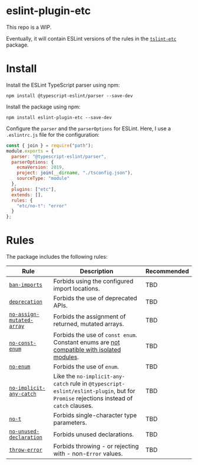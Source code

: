# eslint-plugin-etc

This repo is a WIP.

Eventually, it will contain ESLint versions of the rules in the [`tslint-etc`](https://github.com/cartant/tslint-etc) package.

# Install

Install the ESLint TypeScript parser using npm:

```
npm install @typescript-eslint/parser --save-dev
```

Install the package using npm:

```
npm install eslint-plugin-etc --save-dev
```

Configure the `parser` and the `parserOptions` for ESLint. Here, I use a `.eslintrc.js` file for the configuration:

```js
const { join } = require("path");
module.exports = {
  parser: "@typescript-eslint/parser",
  parserOptions: {
    ecmaVersion: 2019,
    project: join(__dirname, "./tsconfig.json"),
    sourceType: "module"
  },
  plugins: ["etc"],
  extends: [],
  rules: {
    "etc/no-t": "error"
  }
};
```

# Rules

The package includes the following rules:

| Rule | Description | Recommended |
| --- | --- | --- |
[`ban-imports`](https://github.com/cartant/eslint-plugin-etc/blob/master/source/rules/ban-imports.ts) | Forbids using the configured import locations. | TBD |
[`deprecation`](https://github.com/cartant/eslint-plugin-etc/blob/master/source/rules/deprecation.ts) | Forbids the use of deprecated APIs. | TBD |
[`no-assign-mutated-array`](https://github.com/cartant/eslint-plugin-etc/blob/master/source/rules/no-assign-mutated-array.ts) | Forbids the assignment of returned, mutated arrays. | TBD |
[`no-const-enum`](https://github.com/cartant/eslint-plugin-etc/blob/master/source/rules/no-const-enum.ts) | Forbids the use of `const enum`. Constant enums are [not compatible with isolated modules](https://ncjamieson.com/dont-export-const-enums/). | TBD |
[`no-enum`](https://github.com/cartant/eslint-plugin-etc/blob/master/source/rules/no-enum.ts) | Forbids the use of `enum`. | TBD |
[`no-implicit-any-catch`](https://github.com/cartant/eslint-plugin-etc/blob/master/source/rules/no-implicit-any-catch.ts) | Like the `no-implicit-any-catch` rule in `@typescript-eslint/eslint-plugin`, but for `Promise` rejections instead of `catch` clauses. | TBD |
[`no-t`](https://github.com/cartant/eslint-plugin-etc/blob/master/source/rules/no-t.ts) | Forbids single-character type parameters. | TBD |
[`no-unused-declaration`](https://github.com/cartant/eslint-plugin-etc/blob/master/source/rules/no-unused-declaration.ts) | Forbids unused declarations. | TBD |
[`throw-error`](https://github.com/cartant/eslint-plugin-etc/blob/master/source/rules/throw-error.ts) | Forbids throwing - or rejecting with - non-`Error` values. | TBD |